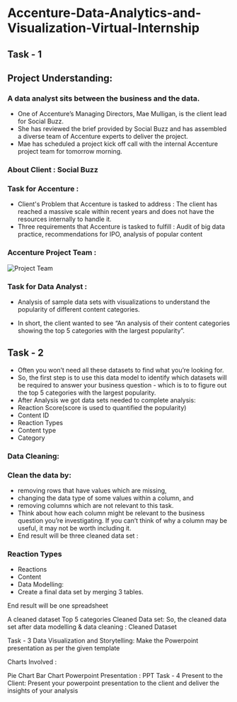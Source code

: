# Accenture-Data-Analytics-and-Visualization-Virtual-Internship
## Task - 1
## Project Understanding:
### A data analyst sits between the business and the data.

- One of Accenture’s Managing Directors, Mae Mulligan, is the client lead for Social Buzz.
- She has reviewed the brief provided by Social Buzz and has assembled a diverse team of Accenture experts to deliver the project.
- Mae has scheduled a project kick off call with the internal Accenture project team for tomorrow morning.
### About Client : Social Buzz
### Task for Accenture :
- Client's Problem that Accenture is tasked to address : The client has reached a massive scale within recent years and does not have the resources internally to handle it.
- Three requirements that Accenture is tasked to fulfill : Audit of big data practice, recommendations for IPO, analysis of popular content
### Accenture Project Team :
![Project Team](https://github.com/user-attachments/assets/54be4023-4036-41c1-b5b9-c827b9bf0c83)
### Task for Data Analyst :
- Analysis of sample data sets with visualizations to understand the popularity of different content categories.

- In short, the client wanted to see “An analysis of their content categories showing the top 5 categories with the largest popularity”.

## Task - 2
- Often you won’t need all these datasets to find what you’re looking for.
- So, the first step is to use this data model to identify which datasets will be required to answer your business question - which is to to figure out the top 5 categories with the largest popularity.
- After Analysis we got data sets needed to complete analysis:
- Reaction Score(score is used to quantified the popularity)
- Content ID
- Reaction Types
- Content type
- Category
### Data Cleaning:
### Clean the data by:
- removing rows that have values which are missing,
- changing the data type of some values within a column, and
- removing columns which are not relevant to this task.
- Think about how each column might be relevant to the business question you’re investigating. If you can’t think of why a column may be useful, it may not be worth including it.
- End result will be three cleaned data set :

### Reaction Types
- Reactions
- Content
- Data Modelling:
- Create a final data set by merging 3 tables.

End result will be one spreadsheet

A cleaned dataset
Top 5 categories
Cleaned Data set:
So, the cleaned data set after data modelling & data cleaning : Cleaned Dataset

Task - 3
Data Visualization and Storytelling:
Make the Powerpoint presentation as per the given template

Charts Involved :

Pie Chart
Bar Chart
Powerpoint Presentation : PPT
Task - 4
Present to the Client:
Present your powerpoint presentation to the client and deliver the insights of your analysis

